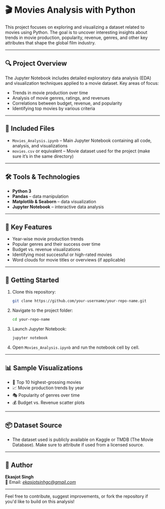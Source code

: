 # 🎬 Movies Analysis with Python

This project focuses on exploring and visualizing a dataset related to movies using Python. The goal is to uncover interesting insights about trends in movie production, popularity, revenue, genres, and other key attributes that shape the global film industry.

---

## 🔍 Project Overview

The Jupyter Notebook includes detailed exploratory data analysis (EDA) and visualization techniques applied to a movie dataset. Key areas of focus:

- Trends in movie production over time
- Analysis of movie genres, ratings, and revenues
- Correlations between budget, revenue, and popularity
- Identifying top movies by various criteria

---

## 📁 Included Files

- `Movies_Analysis.ipynb` – Main Jupyter Notebook containing all code, analysis, and visualizations
- `movies.csv` or equivalent – Movie dataset used for the project (make sure it’s in the same directory)

---

## 🛠️ Tools & Technologies

- **Python 3**
- **Pandas** – data manipulation
- **Matplotlib & Seaborn** – data visualization
- **Jupyter Notebook** – interactive data analysis

---

## 📌 Key Features

- Year-wise movie production trends
- Popular genres and their success over time
- Budget vs. revenue visualizations
- Identifying most successful or high-rated movies
- Word clouds for movie titles or overviews (if applicable)

---

## 🚀 Getting Started

1. Clone this repository:
   ```bash
   git clone https://github.com/your-username/your-repo-name.git
   ```
2. Navigate to the project folder:
   ```bash
   cd your-repo-name
   ```
3. Launch Jupyter Notebook:
   ```bash
   jupyter notebook
   ```
4. Open `Movies_Analysis.ipynb` and run the notebook cell by cell.

---

## 📊 Sample Visualizations

- 🎥 Top 10 highest-grossing movies  
- 📈 Movie production trends by year  
- 🎭 Popularity of genres over time  
- 💰 Budget vs. Revenue scatter plots

---

## 📦 Dataset Source

- The dataset used is publicly available on Kaggle or TMDB (The Movie Database). Make sure to attribute if used from a licensed source.

---

## 👤 Author

**Ekasjot Singh**  
📧 Email: *ekasjotsinhgc@gmail.com*

---

Feel free to contribute, suggest improvements, or fork the repository if you'd like to build on this analysis!
